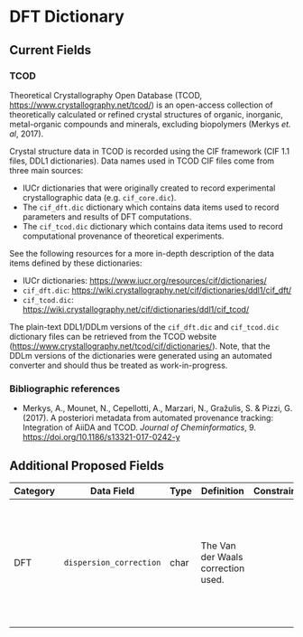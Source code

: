 # DFT Dictionary

## Current Fields
### TCOD
Theoretical Crystallography Open Database (TCOD, https://www.crystallography.net/tcod/) is an open-access collection of theoretically calculated or refined crystal structures of organic, inorganic, metal-organic compounds and minerals, excluding biopolymers (Merkys *et. al*, 2017).

Crystal structure data in TCOD is recorded using the CIF framework (CIF 1.1 files, DDL1 dictionaries).
Data names used in TCOD CIF files come from three main sources:
- IUCr dictionaries that were originally created to record experimental crystallographic data (e.g. `cif_core.dic`).
- The `cif_dft.dic` dictionary which contains data items used to record parameters and results of DFT computations.
- The `cif_tcod.dic` dictionary which contains data items used to record computational provenance of theoretical experiments.

See the following resources for a more in-depth description of the data items defined by these dictionaries:
- IUCr dictionaries: https://www.iucr.org/resources/cif/dictionaries/
- `cif_dft.dic`: https://wiki.crystallography.net/cif/dictionaries/ddl1/cif_dft/
- `cif_tcod.dic`: https://wiki.crystallography.net/cif/dictionaries/ddl1/cif_tcod/

The plain-text DDL1/DDLm versions of the `cif_dft.dic` and `cif_tcod.dic` dictionary files can be retrieved from the TCOD website (https://www.crystallography.net/tcod/cif/dictionaries/).
Note, that the DDLm versions of the dictionaries were generated using an automated converter and should thus be treated as work-in-progress.

### Bibliographic references

- Merkys, A., Mounet, N., Cepellotti, A., Marzari, N., Gražulis, S. & Pizzi, G. (2017). A posteriori metadata from automated provenance tracking: Integration of AiiDA and TCOD. *Journal of Cheminformatics*, 9. https://doi.org/10.1186/s13321-017-0242-y

## Additional Proposed Fields
| Category | Data Field                             | Type | Definition                                                  | Constraints | Units | Example                                                                                    |
|----------|----------------------------------------|------|-------------------------------------------------------------|-------------|-------|--------------------------------------------------------------------------------------------|
| DFT      | `dispersion_correction`                | char | The Van der Waals correction used.                          |             |       | - Grimme-D2<br/>- Grimme-D3<br/>- Tkatchenko-Scheffler<br/>- Many-body dipersion<br/>- XDM |
